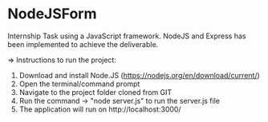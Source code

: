 # NodeJSForm
Internship Task using a JavaScript framework. NodeJS and Express has been implemented to achieve the deliverable.

=> Instructions to run the project:

1. Download and install  Node.JS  (https://nodejs.org/en/download/current/) 
2. Open the terminal/command prompt
3. Navigate to the project folder cloned from GIT
4. Run the command -> "node server.js" to run the server.js file
5. The application will run on  http://localhost:3000/ 